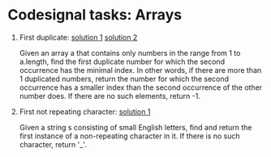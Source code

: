 # Codesignal tasks: Arrays

1. First duplicate: [solution 1](first-duplicate-1.py) [solution 2](first-duplicate-2.py)

    Given an array a that contains only numbers in the range from 1 to a.length, find the first duplicate number for which the second occurrence has the minimal index. 
    In other words, if there are more than 1 duplicated numbers, return the number for which the second occurrence has a smaller index than the second occurrence of the other number does. 
    If there are no such elements, return -1.

2. First not repeating character: [solution 1](first-non-repeating-character.py)

    Given a string s consisting of small English letters, find and return the first instance of a non-repeating character in it. 
    If there is no such character, return '_'.
